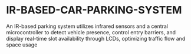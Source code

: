 # IR-BASED-CAR-PARKING-SYSTEM
An IR-based parking system utilizes infrared sensors and a central  microcontroller to detect vehicle presence, control entry barriers, and  display real-time slot availability through LCDs, optimizing traffic flow  and space usage
